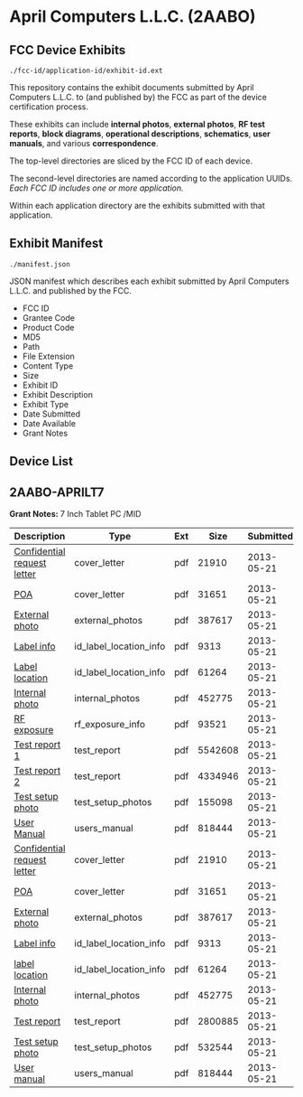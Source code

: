 # April Computers L.L.C. (2AABO)
## FCC Device Exhibits

```
./fcc-id/application-id/exhibit-id.ext
```

This repository contains the exhibit documents submitted by April Computers L.L.C. to (and published by) the FCC as part of the device certification process.

These exhibits can include **internal photos**, **external photos**, **RF test reports**, **block diagrams**, **operational descriptions**, **schematics**, **user manuals**, and various **correspondence**.

The top-level directories are sliced by the FCC ID of each device.

The second-level directories are named according to the application UUIDs. *Each FCC ID includes one or more application.*

Within each application directory are the exhibits submitted with that application. 

## Exhibit Manifest

```
./manifest.json
```

JSON manifest which describes each exhibit submitted by April Computers L.L.C. and published by the FCC.

- FCC ID
- Grantee Code
- Product Code
- MD5
- Path
- File Extension
- Content Type
- Size
- Exhibit ID
- Exhibit Description
- Exhibit Type
- Date Submitted
- Date Available
- Grant Notes

## Device List
## 2AABO-APRILT7
**Grant Notes:** 7 Inch Tablet PC /MID

| Description | Type | Ext | Size | Submitted | Available |
| ----------- | ---- | --- | ---- | --------- | --------- |
| [Confidential request letter](2AABO-APRILT7/3474507a7a445ae88c645f8c53cc56c9/1970413.pdf) | cover_letter | pdf | 21910 | 2013-05-21 | 2013-05-21 |
| [POA](2AABO-APRILT7/3474507a7a445ae88c645f8c53cc56c9/1970414.pdf) | cover_letter | pdf | 31651 | 2013-05-21 | 2013-05-21 |
| [External photo](2AABO-APRILT7/3474507a7a445ae88c645f8c53cc56c9/1970424.pdf) | external_photos | pdf | 387617 | 2013-05-21 | 2013-05-21 |
| [Label info](2AABO-APRILT7/3474507a7a445ae88c645f8c53cc56c9/1970422.pdf) | id_label_location_info | pdf | 9313 | 2013-05-21 | 2013-05-21 |
| [Label location](2AABO-APRILT7/3474507a7a445ae88c645f8c53cc56c9/1970423.pdf) | id_label_location_info | pdf | 61264 | 2013-05-21 | 2013-05-21 |
| [Internal photo](2AABO-APRILT7/3474507a7a445ae88c645f8c53cc56c9/1970425.pdf) | internal_photos | pdf | 452775 | 2013-05-21 | 2013-05-21 |
| [RF exposure](2AABO-APRILT7/3474507a7a445ae88c645f8c53cc56c9/1970421.pdf) | rf_exposure_info | pdf | 93521 | 2013-05-21 | 2013-05-21 |
| [Test report 1](2AABO-APRILT7/3474507a7a445ae88c645f8c53cc56c9/1970419.pdf) | test_report | pdf | 5542608 | 2013-05-21 | 2013-05-21 |
| [Test report 2](2AABO-APRILT7/3474507a7a445ae88c645f8c53cc56c9/1970420.pdf) | test_report | pdf | 4334946 | 2013-05-21 | 2013-05-21 |
| [Test setup photo](2AABO-APRILT7/3474507a7a445ae88c645f8c53cc56c9/1970418.pdf) | test_setup_photos | pdf | 155098 | 2013-05-21 | 2013-05-21 |
| [User Manual](2AABO-APRILT7/3474507a7a445ae88c645f8c53cc56c9/1970426.pdf) | users_manual | pdf | 818444 | 2013-05-21 | 2013-05-21 |
| [Confidential request letter](2AABO-APRILT7/59174b437588d8feef8e24353ed04bee/1970413.pdf) | cover_letter | pdf | 21910 | 2013-05-21 | 2013-05-21 |
| [POA](2AABO-APRILT7/59174b437588d8feef8e24353ed04bee/1970414.pdf) | cover_letter | pdf | 31651 | 2013-05-21 | 2013-05-21 |
| [External photo](2AABO-APRILT7/59174b437588d8feef8e24353ed04bee/1970424.pdf) | external_photos | pdf | 387617 | 2013-05-21 | 2013-05-21 |
| [Label info](2AABO-APRILT7/59174b437588d8feef8e24353ed04bee/1970422.pdf) | id_label_location_info | pdf | 9313 | 2013-05-21 | 2013-05-21 |
| [label location](2AABO-APRILT7/59174b437588d8feef8e24353ed04bee/1970423.pdf) | id_label_location_info | pdf | 61264 | 2013-05-21 | 2013-05-21 |
| [Internal photo](2AABO-APRILT7/59174b437588d8feef8e24353ed04bee/1970425.pdf) | internal_photos | pdf | 452775 | 2013-05-21 | 2013-05-21 |
| [Test report](2AABO-APRILT7/59174b437588d8feef8e24353ed04bee/1970433.pdf) | test_report | pdf | 2800885 | 2013-05-21 | 2013-05-21 |
| [Test setup photo](2AABO-APRILT7/59174b437588d8feef8e24353ed04bee/1970432.pdf) | test_setup_photos | pdf | 532544 | 2013-05-21 | 2013-05-21 |
| [User manual](2AABO-APRILT7/59174b437588d8feef8e24353ed04bee/1970426.pdf) | users_manual | pdf | 818444 | 2013-05-21 | 2013-05-21 |
